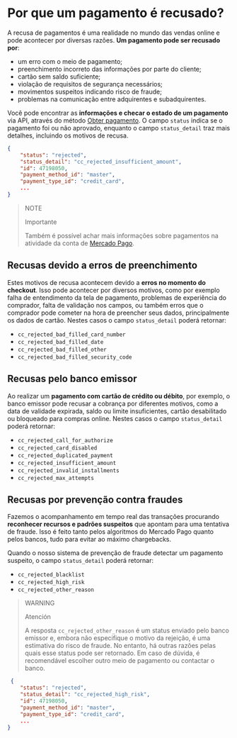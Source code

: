 # Por que um pagamento é recusado?

A recusa de pagamentos é uma realidade no mundo das vendas online e pode acontecer por diversas razões. **Um pagamento pode ser recusado por**:
 * um erro com o meio de pagamento;
 * preenchimento incorreto das informações por parte do cliente;
 * cartão sem saldo suficiente;
 * violação de requisitos de segurança necessários;
 * movimentos suspeitos indicando risco de fraude;
 * problemas na comunicação entre adquirentes e subadquirentes.

Você pode encontrar as **informações e checar o estado de um pagamento** via API, através do método [Obter pagamento](/developers/pt/reference/payments/_payments_id/get). O campo `status` indica se o pagamento foi ou não aprovado, enquanto o campo `status_detail` traz mais detalhes, incluindo os motivos de recusa.


```json
{
    "status": "rejected",
    "status_detail": "cc_rejected_insufficient_amount",
    "id": 47198050,
    "payment_method_id": "master",
    "payment_type_id": "credit_card",
    ...
}
```

> NOTE
>
> Importante
>
> Também é possível achar mais informações sobre pagamentos na atividade da conta de [Mercado Pago](https://www.mercadopago[FAKER][URL][DOMAIN]/activities).

## Recusas devido a erros de preenchimento

Estes motivos de recusa acontecem devido a **erros no momento do checkout**. Isso pode acontecer por diversos motivos, como por exemplo falha de entendimento da tela de pagamento, problemas de experiência do comprador, falta de validação nos campos, ou também erros que o comprador pode cometer na hora de preencher seus dados, principalmente os dados de cartão.
Nestes casos o campo `status_detail` poderá retornar: 
 * `cc_rejected_bad_filled_card_number`
 * `cc_rejected_bad_filled_date`
 * `cc_rejected_bad_filled_other`
 * `cc_rejected_bad_filled_security_code`


## Recusas pelo banco emissor

Ao realizar um **pagamento com cartão de crédito ou débito**, por exemplo, o banco emissor pode recusar a cobrança por diferentes motivos, como a data de validade expirada, saldo ou limite insuficientes, cartão desabilitado ou bloqueado para compras online.
Nestes casos o campo `status_detail` poderá retornar: 
 * `cc_rejected_call_for_authorize`
 * `cc_rejected_card_disabled`
 * `cc_rejected_duplicated_payment`
 * `cc_rejected_insufficient_amount`
 * `cc_rejected_invalid_installments`
 * `cc_rejected_max_attempts`


## Recusas por prevenção contra fraudes

Fazemos o acompanhamento em tempo real das transações procurando **reconhecer recursos e padrões suspeitos** que apontam para uma tentativa de fraude. Isso é feito tanto pelos algoritmos do Mercado Pago quanto pelos bancos, tudo para evitar ao máximo chargebacks.

Quando o nosso sistema de prevenção de fraude detectar um pagamento suspeito, o campo `status_detail` poderá retornar: 
 * `cc_rejected_blacklist`
 * `cc_rejected_high_risk`
 * `cc_rejected_other_reason`

> WARNING
> 
> Atención
>
> A resposta `cc_rejected_other_reason` é um status enviado pelo banco emissor e, embora não especifique o motivo da rejeição, é uma estimativa do risco de fraude. No entanto, há outras razões pelas quais esse status pode ser retornado. Em caso de dúvida, é recomendável escolher outro meio de pagamento ou contactar o banco.
```json
 {
    "status": "rejected",
    "status_detail": "cc_rejected_high_risk",
    "id": 47198050,
    "payment_method_id": "master",
    "payment_type_id": "credit_card",
    ...
}
```

